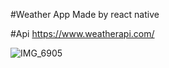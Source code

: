 #Weather App
Made by react native

#Api
https://www.weatherapi.com/

![IMG_6905](https://github.com/paulmungala/weather-app/assets/63997857/99a6e6cf-1c2e-41d5-bc80-48c701420b51)
